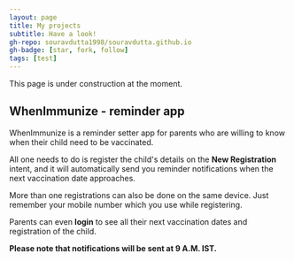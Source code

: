 ```yaml
---
layout: page
title: My projects
subtitle: Have a look!
gh-repo: souravdutta1998/souravdutta.github.io
gh-badge: [star, fork, follow]
tags: [test]
---
```


This page is under construction at the moment. 

## WhenImmunize - reminder app

WhenImmunize is a reminder setter app for parents who are willing to know when their child need to be vaccinated.

All one needs to do is register the child's details on the **New Registration** intent, and it will automatically send you reminder notifications when the next vaccination date approaches.

More than one registrations can also be done on the same device. Just remember your mobile number which you use while registering.

Parents can even **login** to see all their next vaccination dates and registration of the child.

**Please note that notifications will be sent at 9 A.M. IST.**
